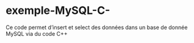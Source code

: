 # exemple-MySQL-C-
Ce code permet d’insert et select des données dans un base de donnée MySQL via du code C++
